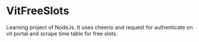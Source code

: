 # VitFreeSlots
Learning project of NodeJs. It uses cheerio and request for authenticate on vit portal and scrape time table for free slots.
